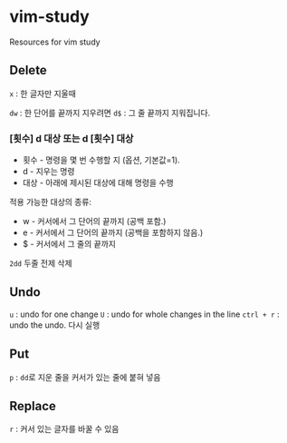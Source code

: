 # vim-study
Resources for vim study

## Delete 
`x` : 한 글자만 지울때 

`dw` : 한 단어를 끝까지 지우려면
`d$` : 그 줄 끝까지 지워집니다.

### [횟수]   d   대상      또는      d   [횟수]   대상
- 횟수 - 명령을 몇 번 수행할 지 (옵션, 기본값=1).
- d    - 지우는 명령
- 대상 - 아래에 제시된 대상에 대해 명령을 수행

적용 가능한 대상의 종류:
  
- w - 커서에서 그 단어의 끝까지 (공백 포함.)
- e - 커서에서 그 단어의 끝까지 (공백을 포함하지 않음.)
- $ - 커서에서 그 줄의 끝까지
    
`2dd` 두줄 전제 삭제 

## Undo

`u` : undo for one change
`U` : undo for whole changes in the line 
`ctrl + r` : undo the undo. 다시 실행

## Put
`p` : `dd`로 지운 줄을 커서가 있는 줄에 붙혀 넣음 

## Replace
`r` : 커서 있는 글자를 바꿀 수 있음
